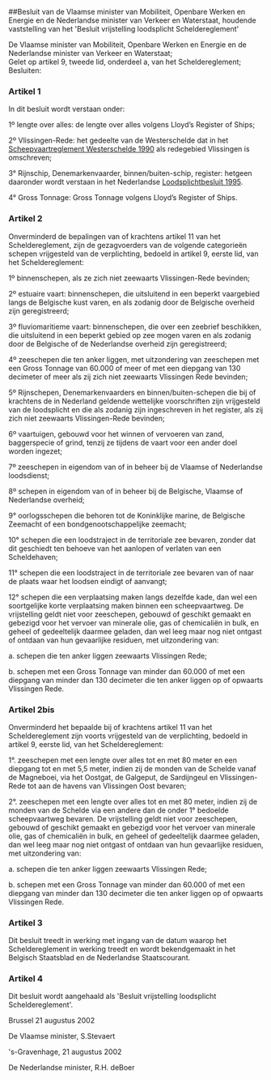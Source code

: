 <meta http-equiv='Content-Type' content='text/html; charset=utf-8' />

##Besluit van de Vlaamse minister van Mobiliteit, Openbare Werken en Energie en de Nederlandse minister van Verkeer en Waterstaat, houdende vaststelling van het 'Besluit vrijstelling loodsplicht Scheldereglement'

De Vlaamse minister van Mobiliteit, Openbare Werken en Energie en de Nederlandse minister van Verkeer en Waterstaat;  
Gelet op artikel 9, tweede lid, onderdeel a, van het Scheldereglement;
Besluiten:    

### Artikel  1  

In dit besluit wordt verstaan onder: 

1º lengte over alles: de lengte over alles volgens Lloyd’s Register of Ships;  

2º Vlissingen-Rede: het gedeelte van de Westerschelde dat in het [Scheepvaartreglement Westerschelde 1990](../../../../../../AMvB/scheepvaartreglement/westerschelde/1990/BWBR0005393/README.md) als redegebied Vlissingen is omschreven;  

3° Rijnschip, Denemarkenvaarder, binnen/buiten-schip, register: hetgeen daaronder wordt verstaan in het Nederlandse [Loodsplichtbesluit 1995](../../../../../../AMvB/loodsplichtbesluit/1995/BWBR0007512/README.md).  

4° Gross Tonnage: Gross Tonnage volgens Lloyd’s Register of Ships.    

### Artikel  2  

Onverminderd de bepalingen van of krachtens artikel 11 van het Scheldereglement, zijn de gezagvoerders van de volgende categorieën schepen vrijgesteld van de verplichting, bedoeld in artikel 9, eerste lid, van het Scheldereglement: 

1º binnenschepen, als ze zich niet zeewaarts Vlissingen-Rede bevinden;  

2º estuaire vaart: binnenschepen, die uitsluitend in een beperkt vaargebied langs de Belgische kust varen, en als zodanig door de Belgische overheid zijn geregistreerd;  

3º fluviomaritieme vaart: binnenschepen, die over een zeebrief beschikken, die uitsluitend in een beperkt gebied op zee mogen varen en als zodanig door de Belgische of de Nederlandse overheid zijn geregistreerd;  

4º zeeschepen die ten anker liggen, met uitzondering van zeeschepen met een Gross Tonnage van 60.000 of meer of met een diepgang van 130 decimeter of meer als zij zich niet zeewaarts Vlissingen Rede bevinden;  

5º Rijnschepen, Denemarkenvaarders en binnen/buiten-schepen die bij of krachtens de in Nederland geldende wettelijke voorschriften zijn vrijgesteld van de loodsplicht en die als zodanig zijn ingeschreven in het register, als zij zich niet zeewaarts Vlissingen-Rede bevinden;  

6º vaartuigen, gebouwd voor het winnen of vervoeren van zand, baggerspecie of grind, tenzij ze tijdens de vaart voor een ander doel worden ingezet;  

7º zeeschepen in eigendom van of in beheer bij de Vlaamse of Nederlandse loodsdienst;  

8º schepen in eigendom van of in beheer bij de Belgische, Vlaamse of Nederlandse overheid;  

9° oorlogsschepen die behoren tot de Koninklijke marine, de Belgische Zeemacht of een bondgenootschappelijke zeemacht;  

10° schepen die een loodstraject in de territoriale zee bevaren, zonder dat dit geschiedt ten behoeve van het aanlopen of verlaten van een Scheldehaven;  

11° schepen die een loodstraject in de territoriale zee bevaren van of naar de plaats waar het loodsen eindigt of aanvangt;  

12° schepen die een verplaatsing maken langs dezelfde kade, dan wel een soortgelijke korte verplaatsing maken binnen een scheepvaartweg.   De vrijstelling geldt niet voor zeeschepen, gebouwd of geschikt gemaakt en gebezigd voor het vervoer van minerale olie, gas of chemicaliën in bulk, en geheel of gedeeltelijk daarmee geladen, dan wel leeg maar nog niet ontgast of ontdaan van hun gevaarlijke residuen, met uitzondering van: 

a. schepen die ten anker liggen zeewaarts Vlissingen Rede;  

b. schepen met een Gross Tonnage van minder dan 60.000 of met een diepgang van minder dan 130 decimeter die ten anker liggen op of opwaarts Vlissingen Rede.    

### Artikel  2bis  

Onverminderd het bepaalde bij of krachtens artikel 11 van het Scheldereglement zijn voorts vrijgesteld van de verplichting, bedoeld in artikel 9, eerste lid, van het Scheldereglement: 

1°. zeeschepen met een lengte over alles tot en met 80 meter en een diepgang tot en met 5,5 meter, indien zij de monden van de Schelde vanaf de Magneboei, via het Oostgat, de Galgeput, de Sardijngeul en Vlissingen-Rede tot aan de havens van Vlissingen Oost bevaren;  

2°. zeeschepen met een lengte over alles tot en met 80 meter, indien zij de monden van de Schelde via een andere dan de onder 1° bedoelde scheepvaartweg bevaren.   De vrijstelling geldt niet voor zeeschepen, gebouwd of geschikt gemaakt en gebezigd voor het vervoer van minerale olie, gas of chemicaliën in bulk, en geheel of gedeeltelijk daarmee geladen, dan wel leeg maar nog niet ontgast of ontdaan van hun gevaarlijke residuen, met uitzondering van: 

a. schepen die ten anker liggen zeewaarts Vlissingen Rede;  

b. schepen met een Gross Tonnage van minder dan 60.000 of met een diepgang van minder dan 130 decimeter die ten anker liggen op of opwaarts Vlissingen Rede.    

### Artikel  3  

Dit besluit treedt in werking met ingang van de datum waarop het Scheldereglement in werking treedt en wordt bekendgemaakt in het Belgisch Staatsblad en de Nederlandse Staatscourant.  

### Artikel  4  

Dit besluit wordt aangehaald als 'Besluit vrijstelling loodsplicht Scheldereglement'.  

Brussel 
21 augustus 2002    

De Vlaamse 
minister, 
S.Stevaert 

's-Gravenhage, 21 augustus 2002 

De Nederlandse 
minister, 
R.H. deBoer    
